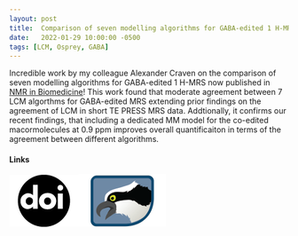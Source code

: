 ```yaml
---
layout: post
title:  Comparison of seven modelling algorithms for GABA-edited 1 H-MRS
date:   2022-01-29 10:00:00 -0500
tags: [LCM, Osprey, GABA]
---
```


Incredible work by my colleague Alexander Craven on the comparison of seven modelling algorithms for GABA-edited 1 H-MRS now published in [NMR in Biomedicine](https://doi.org/10.1002/nbm.4702)! This work found that moderate agreement between 7 LCM algorthms for GABA-edited MRS extending prior findings on the agreement of LCM in short TE PRESS MRS data. Addtionally, it confirms our recent findings, that including a dedicated MM model for the co-edited macormolecules at 0.9 ppm improves overall quantificaiton in terms of the agreement between different algorithms.

#### Links
[![Preprint](/assets/img/doi.png)](https://doi.org/10.1002/nbm.4702)[![Analysis](/assets/img/Osprey.png)](https://github.com/schorschinho/osprey)
